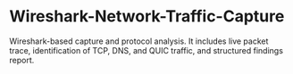 # Wireshark-Network-Traffic-Capture
Wireshark-based capture and protocol analysis. It includes live packet trace, identification of TCP, DNS, and QUIC traffic, and structured findings report.
